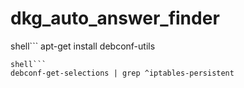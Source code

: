 # dkg_auto_answer_finder

shell```
apt-get install debconf-utils 
```
shell```
debconf-get-selections | grep ^iptables-persistent
```
